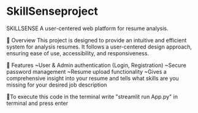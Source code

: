 # SkillSenseproject
SKILLSENSE A user-centered web platform for resume analysis.

🚀 Overview This project is designed to provide an intuitive and efficient system for analysis resumes. It follows a user-centered design approach, ensuring ease of use, accessibility, and responsiveness.

🎯 Features ~User & Admin authentication (Login, Registration) ~Secure password management ~Resume upload functionality ~Gives a comprehensive insight into your resume and tells what skills are you missing for your desired job description

🌟To execute this code in the terminal write "streamlit run App.py" in terminal and press enter

